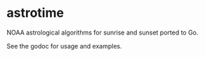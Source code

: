 astrotime
=========

NOAA astrological algorithms for sunrise and sunset ported to Go.

See the godoc for usage and examples.